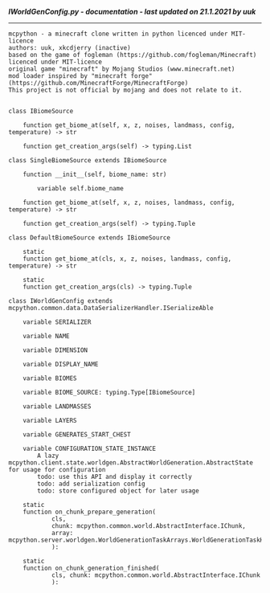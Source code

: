 ***IWorldGenConfig.py - documentation - last updated on 21.1.2021 by uuk***
___

    mcpython - a minecraft clone written in python licenced under MIT-licence
    authors: uuk, xkcdjerry (inactive)
    based on the game of fogleman (https://github.com/fogleman/Minecraft) licenced under MIT-licence
    original game "minecraft" by Mojang Studios (www.minecraft.net)
    mod loader inspired by "minecraft forge" (https://github.com/MinecraftForge/MinecraftForge)
    This project is not official by mojang and does not relate to it.


    class IBiomeSource

        function get_biome_at(self, x, z, noises, landmass, config, temperature) -> str

        function get_creation_args(self) -> typing.List

    class SingleBiomeSource extends IBiomeSource

        function __init__(self, biome_name: str)

            variable self.biome_name

        function get_biome_at(self, x, z, noises, landmass, config, temperature) -> str

        function get_creation_args(self) -> typing.Tuple

    class DefaultBiomeSource extends IBiomeSource

        static
        function get_biome_at(cls, x, z, noises, landmass, config, temperature) -> str

        static
        function get_creation_args(cls) -> typing.Tuple

    class IWorldGenConfig extends mcpython.common.data.DataSerializerHandler.ISerializeAble

        variable SERIALIZER

        variable NAME

        variable DIMENSION

        variable DISPLAY_NAME

        variable BIOMES

        variable BIOME_SOURCE: typing.Type[IBiomeSource]

        variable LANDMASSES

        variable LAYERS

        variable GENERATES_START_CHEST

        variable CONFIGURATION_STATE_INSTANCE
            A lazy mcpython.client.state.worldgen.AbstractWorldGeneration.AbstractState for usage for configuration
            todo: use this API and display it correctly
            todo: add serialization config
            todo: store configured object for later usage

        static
        function on_chunk_prepare_generation(
                cls,
                chunk: mcpython.common.world.AbstractInterface.IChunk,
                array: mcpython.server.worldgen.WorldGenerationTaskArrays.WorldGenerationTaskHandlerReference,
                ):

        static
        function on_chunk_generation_finished(
                cls, chunk: mcpython.common.world.AbstractInterface.IChunk
                ):